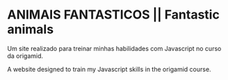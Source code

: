 # ANIMAIS FANTASTICOS || Fantastic animals
Um site realizado para treinar minhas habilidades com Javascript no curso da origamid.
<br>

A website designed to train my Javascript skills in the origamid course.
